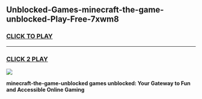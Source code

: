 
## Unblocked-Games-minecraft-the-game-unblocked-Play-Free-7xwm8
<h3>
<a href="https://premium76.site?title=minecraft-the-game-unblocked&ref=15A">CLICK TO PLAY</a></h3>
<hr>

<h3>
<a href="https://premium76.site?title=minecraft-the-game-unblocked&ref=15A">CLICK 2 PLAY</a>
  
</h3>

<a href="https://premium76.site?title=minecraft-the-game-unblocked&ref=15A"><img src="https://clearcache.store/games.png"></a>


**minecraft-the-game-unblocked games unblocked: Your Gateway to Fun and Accessible Online Gaming**
